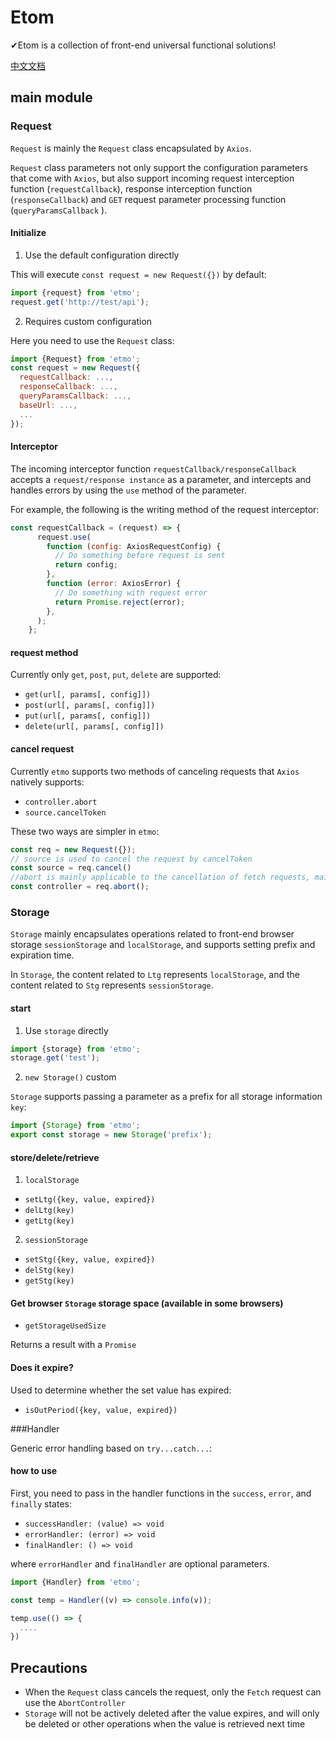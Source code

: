 # Etom

✔Etom is a collection of front-end universal functional solutions!

[中文文档](./README_ZH.md)

## main module

### Request

`Request` is mainly the `Request` class encapsulated by `Axios`.

`Request` class parameters not only support the configuration parameters that come with `Axios`, but also support incoming request interception function (`requestCallback`), response interception function (`responseCallback`) and `GET` request parameter processing function (`queryParamsCallback` ).

#### Initialize

1. Use the default configuration directly

This will execute `const request = new Request({})` by default:

````js
import {request} from 'etmo';
request.get('http://test/api');
````

2. Requires custom configuration

Here you need to use the `Request` class:

````js
import {Request} from 'etmo';
const request = new Request({
  requestCallback: ...,
  responseCallback: ...,
  queryParamsCallback: ...,
  baseUrl: ...,
  ...
});
````

#### Interceptor

The incoming interceptor function `requestCallback/responseCallback` accepts a `request/response instance` as a parameter, and intercepts and handles errors by using the `use` method of the parameter.

For example, the following is the writing method of the request interceptor:

````js
const requestCallback = (request) => {
      request.use(
        function (config: AxiosRequestConfig) {
          // Do something before request is sent
          return config;
        },
        function (error: AxiosError) {
          // Do something with request error
          return Promise.reject(error);
        },
      );
    };
````


#### request method

Currently only `get`, `post`, `put`, `delete` are supported:

- `get(url[, params[, config]])`
- `post(url[, params[, config]])`
- `put(url[, params[, config]])`
- `delete(url[, params[, config]])`

#### cancel request

Currently `etmo` supports two methods of canceling requests that `Axios` natively supports:

- `controller.abort`
- `source.cancelToken`

These two ways are simpler in `etmo`:

````js
const req = new Request({});
// source is used to cancel the request by cancelToken
const source = req.cancel()
//abort is mainly applicable to the cancellation of fetch requests, mainly using AbortController
const controller = req.abort();
````

### Storage

`Storage` mainly encapsulates operations related to front-end browser storage `sessionStorage` and `localStorage`, and supports setting prefix and expiration time.

In `Storage`, the content related to `Ltg` represents `localStorage`, and the content related to `Stg` represents `sessionStorage`.

#### start

1. Use `storage` directly

````js
import {storage} from 'etmo';
storage.get('test');
````

2. `new Storage()` custom

`Storage` supports passing a parameter as a prefix for all storage information `key`:

````js
import {Storage} from 'etmo';
export const storage = new Storage('prefix');
````

#### store/delete/retrieve

1. `localStorage`

- `setLtg({key, value, expired})`
- `delLtg(key)`
- `getLtg(key)`


2. `sessionStorage`

- `setStg({key, value, expired})`
- `delStg(key)`
- `getStg(key)`

#### Get browser `Storage` storage space (available in some browsers)

- `getStorageUsedSize`

Returns a result with a `Promise`

#### Does it expire?

Used to determine whether the set value has expired:

- `isOutPeriod({key, value, expired})`

###Handler

Generic error handling based on `try...catch...`:

#### how to use

First, you need to pass in the handler functions in the `success`, `error`, and `finally` states:

- `successHandler: (value) => void`
- `errorHandler: (error) => void`
- `finalHandler: () => void`

where `errorHandler` and `finalHandler` are optional parameters.

````js
import {Handler} from 'etmo';

const temp = Handler((v) => console.info(v));

temp.use(() => {
  ....
})

````

## Precautions

- When the `Request` class cancels the request, only the `Fetch` request can use the `AbortController`
- `Storage` will not be actively deleted after the value expires, and will only be deleted or other operations when the value is retrieved next time